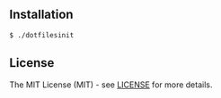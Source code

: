## Installation

```bash
$ ./dotfilesinit
```

## License

The MIT License (MIT) - see [LICENSE](LICENSE) for more details.

